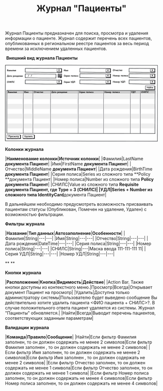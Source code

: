 ﻿---
layout: default
title: Журнал "Пациенты"
position: 0
categories: 
tags: 
---

Журнал Пациенты предназначен для поиска, просмотра и удаления информации о пациенте. Журнал содержит перечень всех пациентов, опубликованных в региональном реестре пациентов за весь период времени за исключением удаленных пациентов.

 **Внешний вид журнала Пациенты**

![](image2014-10-24-142543.png)

**Колонки журнала**

|**Наименование колонки**|**Источник колонки**|
|Фамилия|LastName  **документа Пациент**|
|Имя|FirstName **документа Пациент**|
|Отчество|MiddleName **документа Пациент**|
|Дата рождения|BirthTime **документа Пациент**|
|Серия полиса|Series из сложного типа **Policy **документа Пациент|
|Номер полиса|Number из сложного типа **Policy документа Пациент**|
|СНИЛС|Value из сложного типа **Requisite документа Пациент, где **Type = 3 (СНИЛС)|
|УДЛ|Series + Number из сложного типа **IdentityCard******документа Пациент|

В дальнейшем необходимо предусмотреть возможность присваивать пациентам статусы (Опубликован, Помечен на удаление, Удален) с возможностью фильтрации. 

**Фильтры журнала**

|**Название**|**Тип данных**|**Автозаполнение**|**Особенности**|
|Фамилия|String|---|---|
|Имя|String|---|---|
|Отчество|String|---|---|
|Дата рождения|DateTime|---|---|
|Серия полиса|String|---|---|
|Номер полиса|String|---|---|
|СНИЛС|String|---|Маска ввода 111-111-111 11|
|Серия УДЛ|String|---|---|
|Номер УДЛ|String|---|---|

** **

**Кнопки журнала**

|**Расположение**|**Кнопка**|**Видимость**|**Действие**|
|Action Bar. Также кнопки доступны из контекстного меню.|Просмотр|Всегда|Открывает документ Пациент на просмотр|
|Удалить|Доступна только администратору системы|Пользователю будет выведено сообщение Вы действительно хотите удалить пациента <ФИО пациента + СНИЛС>?. В случае положительного ответа пациент удаляется из системы. Журнал "Пациенты" обновляется.|
|Найти|Всегда|Выводит перечень пациентов, соответствующих заданным параметрам|

**Валидации журнала**

|**Команда**|**Правило**|**Сообщение**|
|Найти|Если фильтр Фамилия заполнен, то он должен содержать не менее 2 символов|Если фильтр Фамилия заполнен , то он должен содержать не менее 2 символов|
|Если фильтр Имя заполнен, то он должен содержать не менее 2 символов|Если фильтр Имя заполнен , то он должен содержать не менее 2 символов|
|Если фильтр Отчество заполнен, то он должен содержать не менее 1 символа|Если фильтр Отчество заполнен, то он должен содержать не менее 1 символа|
|Если фильтр Номер полиса заполнен, то он должен содержать не менее 4 символов|Если фильтр Номер полиса заполнен, то он должен содержать не менее 4 символов|

